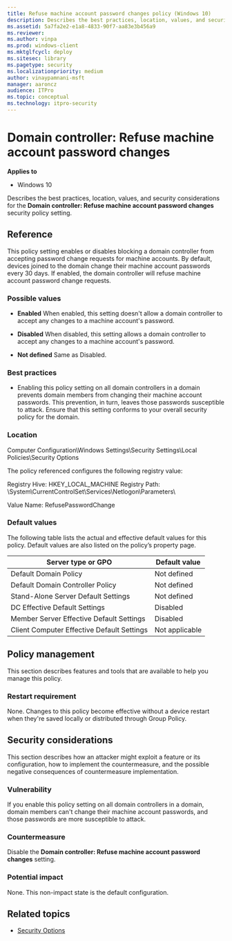 ```yaml
---
title: Refuse machine account password changes policy (Windows 10)
description: Describes the best practices, location, values, and security considerations for the Domain controller Refuse machine account password changes security policy setting.
ms.assetid: 5a7fa2e2-e1a8-4833-90f7-aa83e3b456a9
ms.reviewer: 
ms.author: vinpa
ms.prod: windows-client
ms.mktglfcycl: deploy
ms.sitesec: library
ms.pagetype: security
ms.localizationpriority: medium
author: vinaypamnani-msft
manager: aaroncz
audience: ITPro
ms.topic: conceptual
ms.technology: itpro-security
---
```


# Domain controller: Refuse machine account password changes

**Applies to**
-   Windows 10

Describes the best practices, location, values, and security considerations for the **Domain controller: Refuse machine account password changes** security policy setting.

## Reference

This policy setting enables or disables blocking a domain controller from accepting password change requests for machine accounts. By default, devices joined to the domain change their machine account passwords every 30 days. If enabled, the domain controller will refuse machine account password change requests.

### Possible values

-   **Enabled** When enabled, this setting doesn't allow a domain controller to accept any changes to a machine account's password.

-   **Disabled** When disabled, this setting allows a domain controller to accept any changes to a machine account's password.

-   **Not defined** Same as Disabled.

### Best practices

-   Enabling this policy setting on all domain controllers in a domain prevents domain members from changing their machine account passwords. This prevention, in turn, leaves those passwords susceptible to attack. Ensure that this setting conforms to your overall security policy for the domain.

### Location

Computer Configuration\\Windows Settings\\Security Settings\\Local Policies\\Security Options

The policy referenced configures the following registry value:

Registry Hive: HKEY_LOCAL_MACHINE
Registry Path: \System\CurrentControlSet\Services\Netlogon\Parameters\

Value Name: RefusePasswordChange

### Default values

The following table lists the actual and effective default values for this policy. Default values are also listed on the policy’s property page.

| Server type or GPO | Default value |
|---|---|
| Default Domain Policy | Not defined | 
| Default Domain Controller Policy | Not defined | 
| Stand-Alone Server Default Settings | Not defined | 
| DC Effective Default Settings | Disabled | 
| Member Server Effective Default Settings | Disabled | 
| Client Computer Effective Default Settings | Not applicable | 
 
## Policy management

This section describes features and tools that are available to help you manage this policy.

### Restart requirement

None. Changes to this policy become effective without a device restart when they're saved locally or distributed through Group Policy.

## Security considerations

This section describes how an attacker might exploit a feature or its configuration, how to implement the countermeasure, and the possible negative consequences of countermeasure implementation.

### Vulnerability

If you enable this policy setting on all domain controllers in a domain, domain members can't change their machine account passwords, and those passwords are more susceptible to attack.

### Countermeasure

Disable the **Domain controller: Refuse machine account password changes** setting.

### Potential impact

None. This non-impact state is the default configuration.

## Related topics

- [Security Options](security-options.md)
